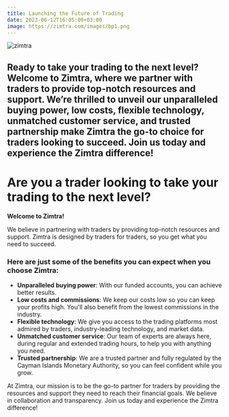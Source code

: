 ```yaml
---
title: Launching the Future of Trading
date: 2023-06-12T16:05:00+03:00
image: https://zimtra.com/images/bp1.png
---
```

![zimtra](https://zimtra.com/images/bp1.png)

Ready to take your trading to the next level? Welcome to Zimtra, where we partner with traders to provide top-notch resources and support. We’re thrilled to unveil our unparalleled buying power, low costs, flexible technology, unmatched customer service, and trusted partnership make Zimtra the go-to choice for traders looking to succeed. Join us today and experience the Zimtra difference!
--

# Are you a trader looking to take your trading to the next level?

**Welcome to Zimtra!**

We believe in partnering with traders by providing top-notch resources and support. Zimtra is designed by traders for traders, so you get what you need to succeed.

### Here are just some of the benefits you can expect when you choose Zimtra:

* **Unparalleled buying power**: With our funded accounts, you can achieve better results.
* **Low costs and commissions**: We keep our costs low so you can keep your profits high. You'll also benefit from the lowest commissions in the industry.
* **Flexible technology**: We give you access to the trading platforms most admired by traders, industry-leading technology, and market data.
* **Unmatched customer service**: Our team of experts are always here, during regular and extended trading hours, to help you with anything you need.
* **Trusted partnership**: We are a trusted partner and fully regulated by the Cayman Islands Monetary Authority, so you can feel confident while you grow.

At Zimtra, our mission is to be the go-to partner for traders by providing the resources and support they need to reach their financial goals. We believe in collaboration and transparency. Join us today and experience the Zimtra difference!
